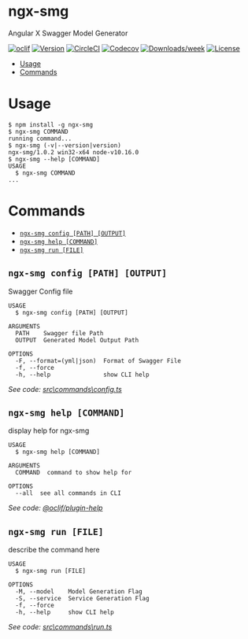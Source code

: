 ngx-smg
=======

Angular X Swagger Model Generator 

[![oclif](https://img.shields.io/badge/cli-oclif-brightgreen.svg)](https://oclif.io)
[![Version](https://img.shields.io/npm/v/ngx-smg.svg)](https://npmjs.org/package/ngx-smg)
[![CircleCI](https://circleci.com/gh/NgxSMG/ngx-smg/tree/master.svg?style=shield)](https://circleci.com/gh/NgxSMG/ngx-smg/tree/master)
[![Codecov](https://codecov.io/gh/NgxSMG/ngx-smg/branch/master/graph/badge.svg)](https://codecov.io/gh/NgxSMG/ngx-smg)
[![Downloads/week](https://img.shields.io/npm/dw/ngx-smg.svg)](https://npmjs.org/package/ngx-smg)
[![License](https://img.shields.io/npm/l/ngx-smg.svg)](https://github.com/NgxSMG/ngx-smg/blob/master/package.json)

<!-- toc -->
* [Usage](#usage)
* [Commands](#commands)
<!-- tocstop -->
# Usage
<!-- usage -->
```sh-session
$ npm install -g ngx-smg
$ ngx-smg COMMAND
running command...
$ ngx-smg (-v|--version|version)
ngx-smg/1.0.2 win32-x64 node-v10.16.0
$ ngx-smg --help [COMMAND]
USAGE
  $ ngx-smg COMMAND
...
```
<!-- usagestop -->
# Commands
<!-- commands -->
* [`ngx-smg config [PATH] [OUTPUT]`](#ngx-smg-config-path-output)
* [`ngx-smg help [COMMAND]`](#ngx-smg-help-command)
* [`ngx-smg run [FILE]`](#ngx-smg-run-file)

## `ngx-smg config [PATH] [OUTPUT]`

Swagger Config file

```
USAGE
  $ ngx-smg config [PATH] [OUTPUT]

ARGUMENTS
  PATH    Swagger file Path
  OUTPUT  Generated Model Output Path

OPTIONS
  -F, --format=(yml|json)  Format of Swagger File
  -f, --force
  -h, --help               show CLI help
```

_See code: [src\commands\config.ts](https://github.com/aloketewary/ngx-smg/blob/v1.0.2/src\commands\config.ts)_

## `ngx-smg help [COMMAND]`

display help for ngx-smg

```
USAGE
  $ ngx-smg help [COMMAND]

ARGUMENTS
  COMMAND  command to show help for

OPTIONS
  --all  see all commands in CLI
```

_See code: [@oclif/plugin-help](https://github.com/oclif/plugin-help/blob/v2.2.0/src\commands\help.ts)_

## `ngx-smg run [FILE]`

describe the command here

```
USAGE
  $ ngx-smg run [FILE]

OPTIONS
  -M, --model    Model Generation Flag
  -S, --service  Service Generation Flag
  -f, --force
  -h, --help     show CLI help
```

_See code: [src\commands\run.ts](https://github.com/aloketewary/ngx-smg/blob/v1.0.2/src\commands\run.ts)_
<!-- commandsstop -->
